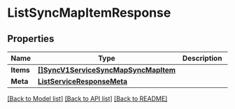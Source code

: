# ListSyncMapItemResponse

## Properties

Name | Type | Description | Notes
------------ | ------------- | ------------- | -------------
**Items** | [**[]SyncV1ServiceSyncMapSyncMapItem**](sync.v1.service.sync_map.sync_map_item.md) |  |[optional] 
**Meta** | [**ListServiceResponseMeta**](ListServiceResponse_meta.md) |  |[optional] 

[[Back to Model list]](../README.md#documentation-for-models) [[Back to API list]](../README.md#documentation-for-api-endpoints) [[Back to README]](../README.md)


